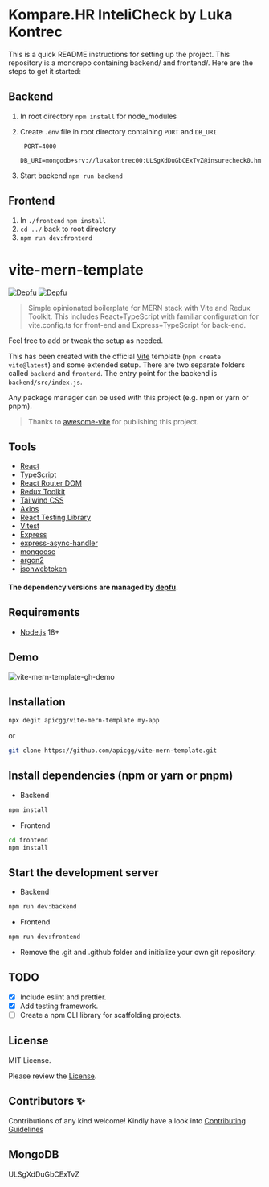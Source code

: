 # Kompare.HR InteliCheck by Luka Kontrec
This is a quick README instructions for setting up the project. This repository is a monorepo containing backend/ and frontend/. Here are the steps to get it started:

## Backend
1. In root directory `npm install` for node_modules
2. Create `.env` file in root directory containing `PORT` and `DB_URI`
        
        PORT=4000
        DB_URI=mongodb+srv://lukakontrec00:ULSgXdDuGbCExTvZ@insurecheck0.hmpzmna.mongodb.net/kompare
3. Start backend `npm run backend`
 
## Frontend
1. In `./frontend` `npm install`
2. `cd ../` back to root directory
3. `npm run dev:frontend`


# vite-mern-template

[![Depfu](https://badges.depfu.com/badges/1b70410a7764005553d576dd171dce8d/status.svg)](https://depfu.com)
[![Depfu](https://badges.depfu.com/badges/1b70410a7764005553d576dd171dce8d/count.svg)](https://depfu.com/github/apicgg/vite-mern-template?project_id=38988)

> Simple opinionated boilerplate for MERN stack with Vite and Redux Toolkit.
> This includes React+TypeScript with familiar configuration for vite.config.ts for front-end and Express+TypeScript for back-end.

Feel free to add or tweak the setup as needed.

This has been created with the official [Vite](https://vitejs.dev/) template (`npm create vite@latest`) and some extended setup. There are two separate folders called `backend` and `frontend`. The entry point for the backend is `backend/src/index.js`.

Any package manager can be used with this project (e.g. npm or yarn or pnpm).

> Thanks to [awesome-vite](https://github.com/vitejs/awesome-vite) for publishing this project.

## Tools

- [React](https://reactjs.org/)
- [TypeScript](https://www.typescriptlang.org/)
- [React Router DOM](https://reactrouter.com/)
- [Redux Toolkit](https://redux-toolkit.js.org/)
- [Tailwind CSS](https://tailwindcss.com/)
- [Axios](https://axios-http.com/)
- [React Testing Library](https://testing-library.com/docs/react-testing-library/intro/)
- [Vitest](https://vitest.dev/)
- [Express](https://expressjs.com/)
- [express-async-handler](https://www.npmjs.com/package/express-async-handler)
- [mongoose](https://mongoosejs.com/)
- [argon2](https://www.npmjs.com/package/argon2)
- [jsonwebtoken](https://www.npmjs.com/package/jsonwebtoken)

#### The dependency versions are managed by [depfu](https://depfu.com/).

## Requirements

- [Node.js](https://nodejs.org/en/) 18+

## Demo

![vite-mern-template-gh-demo](https://user-images.githubusercontent.com/78271602/234833309-fe8df564-2895-4727-be1e-c807fe142333.gif)

## Installation

```bash
npx degit apicgg/vite-mern-template my-app
```

or

```bash
git clone https://github.com/apicgg/vite-mern-template.git
```

## Install dependencies (npm or yarn or pnpm)

- Backend

```bash
npm install
```

- Frontend

```bash
cd frontend
npm install
```

## Start the development server

- Backend

```bash
npm run dev:backend
```

- Frontend

```bash
npm run dev:frontend
```

- Remove the .git and .github folder and initialize your own git repository.

## TODO

- [x] Include eslint and prettier.
- [x] Add testing framework.
- [ ] Create a npm CLI library for scaffolding projects.

## License

MIT License.

Please review the [License](https://github.com/apicgg/vite-mern-template/blob/main/LICENSE).

## Contributors ✨

Contributions of any kind welcome! Kindly have a look into [Contributing Guidelines](CONTRIBUTING.md)

## MongoDB

ULSgXdDuGbCExTvZ
